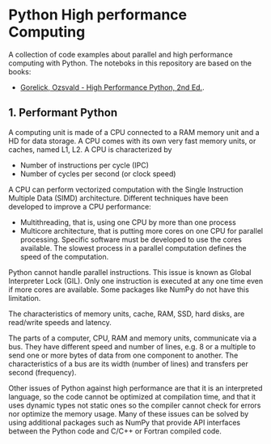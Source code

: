 Python High performance Computing
=================================
A collection of code examples about parallel and high performance computing with Python. The noteboks in this repository are based on the books:

* [Gorelick, Ozsvald - High Performance Python, 2nd Ed.](https://github.com/mynameisfiber/high_performance_python_2e).

## 1. Performant Python
A computing unit is made of a CPU connected to a RAM memory unit and a HD for data storage. A CPU comes with its own very fast memory units, or caches, named L1, L2. A CPU is characterized by
 
* Number of instructions per cycle (IPC)
* Number of cycles per second (or clock speed)

A CPU can perform vectorized computation with the Single Instruction Multiple Data (SIMD) architecture.
Different techniques have been developed to improve a CPU performance:

* Multithreading, that is, using one CPU by more than one process
* Multicore architecture, that is putting more cores on one CPU for parallel processing. Specific software must be developed to use the cores available. The slowest process in a parallel computation defines the speed of the computation.

Python cannot handle parallel instructions. This issue is known as Global Interpreter Lock (GIL). Only one instruction is executed at any one time even if more cores are available. Some packages like NumPy do not have this limitation.

The characteristics of memory units, cache, RAM, SSD, hard disks, are read/write speeds and latency.      

The parts of a computer, CPU, RAM and memory units, communicate via a bus. They have different speed and number of lines, e.g. 8 or a multiple to send one or more bytes of data from one component to another. The characteristics of a bus are its width (number of lines) and transfers per second (frequency).

Other issues of Python against high performance are that it is an interpreted language, so the code cannot be optimized at compilation time, and that it uses dynamic types not static ones so the compiler cannot check for errors nor optimize the memory usage. Many of these issues can be solved by using additional packages such as NumPy that provide API interfaces between the Python code and C/C++ or Fortran compiled code.
